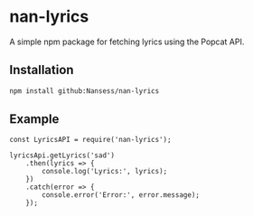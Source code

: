 # nan-lyrics

A simple npm package for fetching lyrics using the Popcat API.

## Installation

```bash
npm install github:Nansess/nan-lyrics
```

## Example

```
const LyricsAPI = require('nan-lyrics');

lyricsApi.getLyrics('sad')
    .then(lyrics => {
        console.log('Lyrics:', lyrics);
    })
    .catch(error => {
        console.error('Error:', error.message);
    });
```
